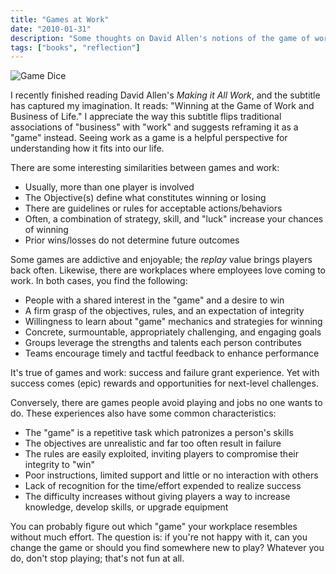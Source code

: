 ```yaml
---
title: "Games at Work"
date: "2010-01-31"
description: "Some thoughts on David Allen's notions of the game of work and business of life."
tags: ["books", "reflection"]
---
```


![Game Dice](https://kmsmedia.kevansizemore.com/image/2010-01-31_games-at-work-hero.jpg)

I recently finished reading David Allen's *Making it All Work*, and the subtitle has captured my imagination. It reads: "Winning at the Game of Work and Business of Life." I appreciate the way this subtitle flips traditional associations of "business" with "work" and suggests reframing it as a "game" instead. Seeing work as a game is a helpful perspective for understanding how it fits into our life.

There are some interesting similarities between games and work:

- Usually, more than one player is involved
- The Objective(s) define what constitutes winning or losing
- There are guidelines or rules for acceptable actions/behaviors
- Often, a combination of strategy, skill, and "luck" increase your chances of winning
- Prior wins/losses do not determine future outcomes

Some games are addictive and enjoyable; the *replay* value brings players back often. Likewise, there are workplaces where employees love coming to work. In both cases, you find the following:

- People with a shared interest in the "game" and a desire to win
- A firm grasp of the objectives, rules, and an expectation of integrity
- Willingness to learn about "game" mechanics and strategies for winning
- Concrete, surmountable, appropriately challenging, and engaging goals
- Groups leverage the strengths and talents each person contributes
- Teams encourage timely and tactful feedback to enhance performance

It's true of games and work: success and failure grant experience. Yet with success comes (epic) rewards and opportunities for next-level challenges.

Conversely, there are games people avoid playing and jobs no one wants to do. These experiences also have some common characteristics:

- The "game" is a repetitive task which patronizes a person's skills
- The objectives are unrealistic and far too often result in failure
- The rules are easily exploited, inviting players to compromise their integrity to "win"
- Poor instructions, limited support and little or no interaction with others
- Lack of recognition for the time/effort expended to realize success
- The difficulty increases without giving players a way to increase knowledge, develop skills, or upgrade equipment

You can probably figure out which "game" your workplace resembles without much effort. The question is: if you're not happy with it, can you change the game or should you find somewhere new to play? Whatever you do, don't stop playing; that's not fun at all.


